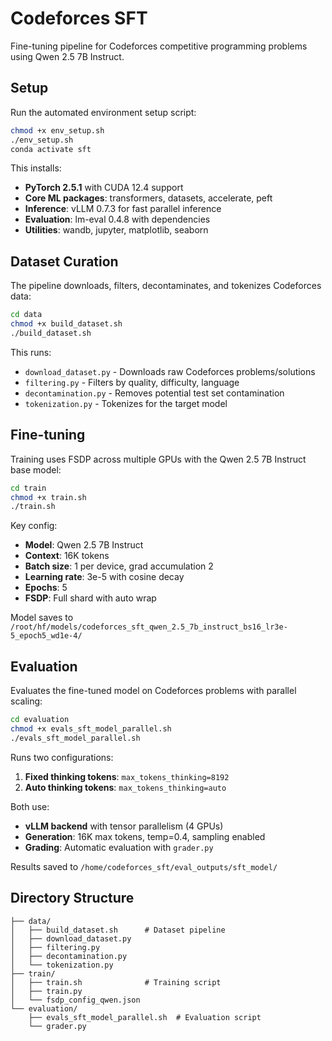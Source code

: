 # Codeforces SFT

Fine-tuning pipeline for Codeforces competitive programming problems using Qwen 2.5 7B Instruct.

## Setup

Run the automated environment setup script:

```bash
chmod +x env_setup.sh
./env_setup.sh
conda activate sft
```

This installs:
- **PyTorch 2.5.1** with CUDA 12.4 support
- **Core ML packages**: transformers, datasets, accelerate, peft
- **Inference**: vLLM 0.7.3 for fast parallel inference  
- **Evaluation**: lm-eval 0.4.8 with dependencies
- **Utilities**: wandb, jupyter, matplotlib, seaborn

## Dataset Curation

The pipeline downloads, filters, decontaminates, and tokenizes Codeforces data:

```bash
cd data
chmod +x build_dataset.sh
./build_dataset.sh
```

This runs:
- `download_dataset.py` - Downloads raw Codeforces problems/solutions
- `filtering.py` - Filters by quality, difficulty, language
- `decontamination.py` - Removes potential test set contamination
- `tokenization.py` - Tokenizes for the target model

## Fine-tuning

Training uses FSDP across multiple GPUs with the Qwen 2.5 7B Instruct base model:

```bash
cd train
chmod +x train.sh
./train.sh
```

Key config:
- **Model**: Qwen 2.5 7B Instruct
- **Context**: 16K tokens
- **Batch size**: 1 per device, grad accumulation 2
- **Learning rate**: 3e-5 with cosine decay
- **Epochs**: 5
- **FSDP**: Full shard with auto wrap

Model saves to `/root/hf/models/codeforces_sft_qwen_2.5_7b_instruct_bs16_lr3e-5_epoch5_wd1e-4/`

## Evaluation

Evaluates the fine-tuned model on Codeforces problems with parallel scaling:

```bash
cd evaluation
chmod +x evals_sft_model_parallel.sh
./evals_sft_model_parallel.sh
```

Runs two configurations:
1. **Fixed thinking tokens**: `max_tokens_thinking=8192`
2. **Auto thinking tokens**: `max_tokens_thinking=auto`

Both use:
- **vLLM backend** with tensor parallelism (4 GPUs)
- **Generation**: 16K max tokens, temp=0.4, sampling enabled
- **Grading**: Automatic evaluation with `grader.py`

Results saved to `/home/codeforces_sft/eval_outputs/sft_model/`

## Directory Structure

```
├── data/
│   ├── build_dataset.sh      # Dataset pipeline
│   ├── download_dataset.py
│   ├── filtering.py
│   ├── decontamination.py
│   └── tokenization.py
├── train/
│   ├── train.sh              # Training script
│   ├── train.py
│   └── fsdp_config_qwen.json
└── evaluation/
    ├── evals_sft_model_parallel.sh  # Evaluation script
    └── grader.py
```

